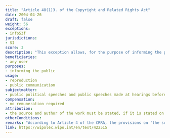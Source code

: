 ```yaml
---
title: "Article 48(1)3. of the Copyright and Related Rights Act"
date: 2004-04-26
draft: false
weight: 56
exceptions:
- info53f
jurisdictions:
- SI
score: 3
description: "This exception allows, for the purpose of informing the public, for (i) the reproduction of public political speeches and public speeches made at hearings before state, religious or similar bodies. The exception applies mutatis mutandis to public communications of the works mentioned therein. The source and authorship of the work must be indicated, if the latter is indicated on the work used." 
beneficiaries:
- any user
purposes: 
- informing the public
usage:
- reproduction 
- public communication
subjectmatter:
- public political speeches and public speeches made at hearings before state, religious or similar bodies
compensation:
- no remuneration required
attribution: 
- the source and author of the work must be stated, if it is stated on the used work
otherConditions: 
remarks: "According to Article 4 of the CRRA, the provisions on 'the substantive restrictions on copyright' apply mutatis mutandis to related rights, unless otherwise provided in Chapter Five of the Act.<br /><br />The provision of art. 48(1)3 shares a provision with the Slovenian 'reporting of current events' exception."
link: https://wipolex.wipo.int/en/text/422515
---
```

